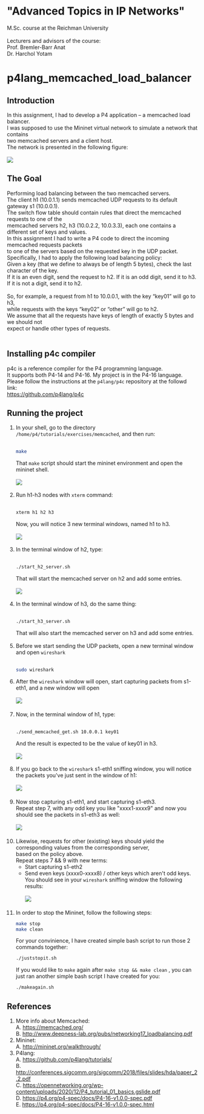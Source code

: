 # "Advanced Topics in IP Networks" 
 M.Sc. course at the Reichman University <br/><br/>
 Lecturers and advisors of the course: <br/>
 Prof. Bremler-Barr Anat <br/>
 Dr. Harchol Yotam <br/>
# p4lang_memcached_load_balancer

## Introduction 
In this assignment, I had to develop a P4 application – a memcached load balancer. <br/>
I was supposed to use the Mininet virtual network to simulate a network that contains <br/>
two memcached servers and a client host. <br/> 
The network is presented in the following figure: 
<br/><br/>
<img src="/topology.jpg"><br/>

## The Goal
Performing load balancing between the two memcached servers. <br/>
The client h1 (10.0.1.1) sends memcached UDP requests to its default gateway s1 (10.0.0.1). <br/> 
The switch flow table should contain rules that direct the memcached requests to one of the <br/>
memcached servers h2, h3 (10.0.2.2, 10.0.3.3), each one contains a different set of keys and values. <br/>
In this assignment I had to write a P4 code to direct the incoming memcached requests packets <br/>
to one of the servers based on the requested key in the UDP packet. <br/>
Specifically, I had to apply the following load balancing policy:  <br/>
Given a key (that we define to always be of length 5 bytes), check the last character of the key. <br/>
If it is an even digit, send the request to h2. If it is an odd digit, send it to h3. <br/>
If it is not a digit, send it to h2. <br/><br/>
So, for example, a request from h1 to 10.0.0.1, with the key “key01” will go to h3, <br/>
while requests with the keys “key02” or “other” will go to h2. <br/>
We assume that all the requests have keys of length of exactly 5 bytes and we should not <br/> expect or handle other types of requests. <br/>
<br/>
## Installing p4c compiler
p4c is a reference compiler for the P4 programming language. <br/>
It supports both P4-14 and P4-16. My project is in the P4-16 language. <br/>
Please follow the instructions at the `p4lang/p4c` repository at the followd link: <br/>
https://github.com/p4lang/p4c

## Running the project
1. In your shell, go to the directory `/home/p4/tutorials/exercises/memcached`, and then run: <br/><br/>
   ```bash
   make
   ``` 
   That `make` script should start the mininet environment and open the mininet shell. <br/><br/>
   <img src="/examples/mininet.png"><br/><br/>
2. Run h1-h3 nodes with `xterm` command: <br/><br/>
   ```bash
   xterm h1 h2 h3
   ```
   Now, you will notice 3 new terminal windows, named h1 to h3. <br/><br/>
   <img src="/examples/nodes.png"><br/><br/>
3. In the terminal window of h2, type: <br/><br/>
   ```bash
   ./start_h2_server.sh
   ```
   That will start the memcached server on h2 and add some entries. <br/><br/>
   <img src="/examples/node_h2.png"><br/><br/>
4. In the terminal window of h3, do the same thing: <br/><br/>
   ```bash
   ./start_h3_server.sh
   ```
   That will also start the memcached server on h3 and add some entries. <br/><br/>
5. Before we start sending the UDP packets, open a new terminal window and open `wireshark` <br/><br/>
      ```bash
   sudo wireshark
   ```
6. After the `wireshark` window will open, start capturing packets from s1-eth1, and a new window will open <br/><br/>
   <img src="/examples/capture_s1.png"><br/><br/>
7. Now, in the terminal window of h1, type: <br/><br/>
   ```bash
   ./send_memcached_get.sh 10.0.0.1 key01
   ``` 
   And the result is expected to be the value of key01 in h3. <br/><br/>
   <img src="/examples/send_key01.png"><br/><br/>
8. If you go back to the `wireshark` s1-eth1 sniffing window, you will notice the packets you've just sent in the window of h1:  <br/><br/>
   <img src="/examples/send_key01_wireshark.png"><br/><br/>
9. Now stop capturing s1-eth1, and start capturing s1-eth3. <br/>
   Repeat step 7, with any odd key you like "xxxx1-xxxx9" and now you should see the packets in s1-eth3 as well:  <br/><br/>
   <img src="/examples/send_key01_wireshark_eth3.png"><br/><br/>
10. Likewise, requests for other (existing) keys should yield the corresponding values from the corresponding server, <br/>based on the policy above. <br/>
    Repeat steps 7 && 9 with new terms:
    - Start capturing s1-eth2 <br/>
    - Send even keys (xxxx0-xxxx8) / other keys which aren't odd keys. <br/>
    You should see in your `wireshark` sniffing window the following results: <br/><br/>
    <img src="/examples/send_key02_other_wireshark_eth2.png"><br/><br/>
11. In order to stop the Mininet, follow the following steps:
    ```bash
    make stop
    make clean
    ``` 
    For your convinience, I have created simple bash script to run those 2 commands together: <br/>
    ```bash
    ./juststopit.sh
    ```
    If you would like to `make` again after ``make stop && make clean`` , you can just ran another simple bash script I have created for you: <br/>
    ```bash
    ./makeagain.sh
    ```
   
## References
1. More info about Memcached: <br/>
   A. https://memcached.org/ <br/>
   B. http://www.deepness-lab.org/pubs/networking17_loadbalancing.pdf <br/>
2. Mininet: <br/>
   A. http://mininet.org/walkthrough/  <br/>
3. P4lang: <br/>
   A. https://github.com/p4lang/tutorials/ <br/>
   B. http://conferences.sigcomm.org/sigcomm/2018/files/slides/hda/paper_2.2.pdf <br/>
   C. https://opennetworking.org/wp-content/uploads/2020/12/P4_tutorial_01_basics.gslide.pdf <br/>
   D. https://p4.org/p4-spec/docs/P4-16-v1.0.0-spec.pdf <br/>
   E. https://p4.org/p4-spec/docs/P4-16-v1.0.0-spec.html <br/>
